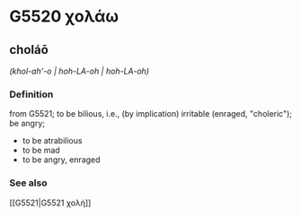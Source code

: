 # G5520 χολάω

## choláō

_(khol-ah'-o | hoh-LA-oh | hoh-LA-oh)_

### Definition

from G5521; to be bilious, i.e., (by implication) irritable (enraged, "choleric"); be angry; 

- to be atrabilious
- to be mad
- to be angry, enraged

### See also

[[G5521|G5521 χολή]]
